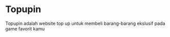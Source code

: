 # Topupin
Topupin adalah website top up untuk membeli barang-barang ekslusif pada game favorit kamu

